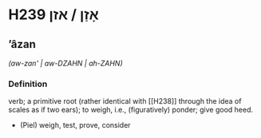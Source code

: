 # H239 אָזַן / אזן

## ʼâzan

_(aw-zan' | aw-DZAHN | ah-ZAHN)_

### Definition

verb; a primitive root (rather identical with [[H238]] through the idea of scales as if two ears); to weigh, i.e., (figuratively) ponder; give good heed.

- (Piel) weigh, test, prove, consider

